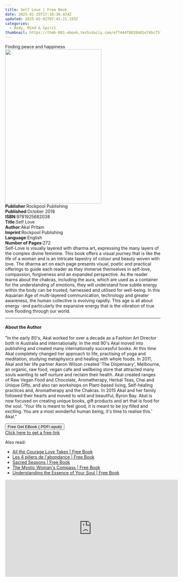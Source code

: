```yaml
---
title: Self Love | Free Book
date: 2025-01-25T17:10:38.424Z
updated: 2025-02-02T07:43:21.193Z
categories:
  - Body, Mind & Spirit
thumbnail: https://thmb-001-ebook.techidaily.com/ef7444f8826b81e74bcf519431061a8cf0b1a4f9e5461aa5fcc88c994e6cd8dd.jpg
---
```

<main id="book-container">
  <div class="flex flex-col">
    <div class="book-brief flex-1 py-6 px-4 sm:p-6 md:py-10 md:px-8">
      <!-- brief-->
      <div class="book-brief-main">Finding peace and happiness</div>
    </div>
    <div
      class="book-meta-info flex-1 grid gap-4 col-start-1 col-end-3 row-start-1 sm:mb-6 sm:grid-cols-4 lg:gap-6 lg:col-start-2 lg:row-end-6 lg:row-span-6 lg:mb-0"
    >
      <div
        class="book-meta-info-left place-content-center mt-4 p-4 text-sm leading-6 col-start-2 col-span-2 dark:text-slate-400"
      >
        <img
          class="w-full h-500 object-cover rounded-lg sm:h-255 sm:col-span-2 lg:col-span-full"
          src="https://img-001-ebook.techidaily.com/543b5de3054ed0f33e2c5a9681df1b785d3650aa9b2b0cdcea911c80352b627d.jpg"
          alt=""
          width="312"
          height="500"
        />
      </div>
      <div
        class="book-meta-info-right mt-2 col-start-1 row-start-2 col-span-3 self-center"
      >
        <!-- meta data  -->
        <div class="flex flex-col px-4 md:px-8">
          <div class="flex-1">
            <strong>Publisher</strong>:<span class="px-2"
              >Rockpool Publishing</span
            >
          </div>
          <div class="flex-1">
            <strong>Published</strong>:<span class="px-2">October 2018</span>
          </div>
          <div class="flex-1">
            <strong>ISBN</strong>:<span class="px-2">9781925682038</span>
          </div>
          <div class="flex-1">
            <strong>Title</strong>:<span class="px-2">Self Love</span>
          </div>
          <div class="flex-1">
            <strong>Author</strong>:<span class="px-2">Akal Pritam</span>
          </div>
          <div class="flex-1">
            <strong>Imprint</strong>:<span class="px-2"
              >Rockpool Publishing</span
            >
          </div>
          <div class="flex-1">
            <strong>Language</strong>:<span class="px-2">English</span>
          </div>
          <div class="flex-1">
            <strong>Number of Pages</strong>:<span class="px-2">272</span>
          </div>
        </div>
      </div>
    </div>
    <div class="book-description flex-1 py-6 px-4 sm:p-6 md:py-10 md:px-8">
      <div class="book-description-main">
        <div accordion-content="" id="description">
          Self-Love is visually layered with dharma art, expressing the many
          layers of the complex divine feminine. This book offers a visual
          journey that is like the life of a woman and is an intricate tapestry
          of colour and beauty woven with love. The dharma art on each page
          presents visual, poetic and practical offerings to guide each reader
          as they immerse themselves in self-love, compassion, forgiveness and
          an expanded perspective. As the reader learns about the chakras,
          including the aura, which are used as a container for the
          understanding of emotions, they will understand how subtle energy
          within the body can be trusted, harnessed and utilised for well-being.
          In this Aquarian Age of multi-layered communication, technology and
          greater awareness, the human collective is evolving rapidly. This age
          is all about energy -and particularly the expansive energy that is the
          vibration of true love flooding through our world.
        </div>
      </div>
    </div>
    <div class="book-excerpts flex-1 py-6 px-4 sm:p-6 md:py-10 md:px-8">
      <!-- excerpts-->
      <div class="book-excerpts-main">
        <hr />
        <h4 class="placeholder placeholder-heading">
          <span>About the Author</span>
        </h4>
        <p>
          "In the early 80's, Akal worked for over a decade as a Fashion Art
          Director both in Australia and internationally. In the mid 90's Akal
          moved into publishing and created many internationally successful
          books. At this time Akal completely changed her approach to life,
          practising of yoga and meditation, studying metaphysics and healing
          with whole foods. In 2011, Akal and her life partner Aaron Wilson
          created 'The Dispensary', Melbourne, an organic, raw food, vegan cafe
          and wellbeing store that attracted many souls wanting to self nurture
          and reclaim their health. Akal created ranges of Raw Vegan Food and
          Chocolate, Aromatherapy, Herbal Teas, Chai and Unique Gifts, and also
          ran workshops on Plant-based living, Self-healing practices and,
          Aromatherapy and the Chakras. In 2015 Akal and her family followed
          their hearts and moved to wild and beautiful, Byron Bay. Akal is now
          focused on creating unique books, gift products and art that is food
          for the soul. 'Your life is meant to feel good, it is meant to be joy
          filled and exciting. You are a most wonderful human being, it's time
          to realise this.’ Akal."
        </p>
      </div>
    </div>
    <div
      class="book-about-author flex-1 py-6 px-4 sm:p-6 md:py-10 md:px-8"
    ></div>
    <div class="book-free-get flex-1 py-6 px-4 sm:p-6 md:py-10 md:px-8">
      <button
        id="btn-free-get"
        class="bg-blue-500 hover:bg-blue-700 text-white font-bold py-2 px-4 rounded"
      >
        Free Get EBook (.PDF/.epub)
      </button>
      <div id="countdown-display" class="px-2 text-lg mt-2"></div>
      <a
        id="free-link"
        class="hidden bg-blue-500 hover:bg-blue-700 text-white font-bold py-2 px-4 rounded"
        href="https://www.ebooks.com/en-us/book/211371834/self-love/akal-pritam/"
        target="_blank"
        >Click here to get a free link</a
      >
    </div>
    <script>
      let countdownTime = 0;
      let countdownInterval = null;
      document
        .getElementById('btn-free-get')
        .addEventListener('click', startCountdown);
      function startCountdown() {
        countdownTime = new Date().getTime() + 60000 * 3;
        countdownInterval = setInterval(updateCountdown, 1000);
        document.getElementById('btn-free-get').disabled = true;
        document
          .getElementById('btn-free-get')
          .classList.add('bg-gray-500', 'cursor-not-allowed');
      }
      function updateCountdown() {
        let currentTime = new Date().getTime();
        let timeLeft = countdownTime - currentTime;
        let secondsLeft = Math.floor(timeLeft / 1000);
        document.getElementById('countdown-display').innerHTML =
          `Remaining time: ${secondsLeft} seconds.`;
        if (secondsLeft <= 0) {
          clearInterval(countdownInterval);
          document.getElementById('btn-free-get').classList.add('hidden');
          document.getElementById('free-link').classList.remove('hidden');
          document.getElementById('countdown-display').innerHTML = '';
        }
      }
    </script>
  </div>
</main>

<ins class="adsbygoogle"
      style="display:block"
      data-ad-client="ca-pub-7571918770474297"
      data-ad-slot="8358498916"
      data-ad-format="auto"
      data-full-width-responsive="true"></ins>
    

<span class="atpl-alsoreadstyle">Also read:</span>
<div><ul>
<li><a href="https://novels-ebooks.techidaily.com/210861644-9780966306996-all-the-courage-love-takes/"><u>All the Courage Love Takes | Free Book</u></a></li>
<li><a href="https://novels-ebooks.techidaily.com/210862352-9782019469474-les-4-piliers-de-labondance/"><u>Les 4 piliers de l'abondance | Free Book</u></a></li>
<li><a href="https://novels-ebooks.techidaily.com/210862069-9780762484577-sacred-seasons/"><u>Sacred Seasons | Free Book</u></a></li>
<li><a href="https://novels-ebooks.techidaily.com/210861641-9781950756124-the-mystic-womans-compass/"><u>The Mystic Woman's Compass | Free Book</u></a></li>
<li><a href="https://novels-ebooks.techidaily.com/210861590-9798822917514-understanding-the-essence-of-your-soul/"><u>Understanding the Essence of Your Soul | Free Book</u></a></li>
</ul></div>

<!-- affiliate ads begin -->
<iframe width="560" height="315" src="https://www.youtube.com/embed/KKFdFHaVIJg?si=x2vLw7ty3FtHX-9T" title="YouTube video player" frameborder="0" allow="accelerometer; autoplay; clipboard-write; encrypted-media; gyroscope; picture-in-picture; web-share" referrerpolicy="strict-origin-when-cross-origin" allowfullscreen></iframe>
<!-- affiliate ads end -->

